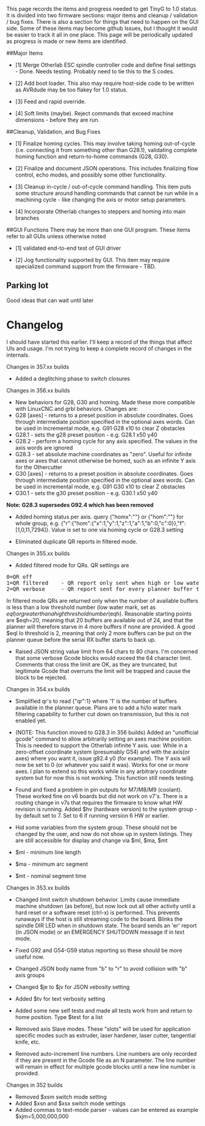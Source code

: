 This page records the items and progress needed to get TinyG to 1.0 status. It is divided into two firmware sections: major items and cleanup / validation / bug fixes. There is also a section for things that need to happen on the GUI side. Some of these items may become github Issues, but I thought it would be easier to track it all in one place. This page will be periodically updated as progress is made or new items are identified.

##Major Items
* [1] Merge Otherlab ESC spindle controller code and define final settings - Done. Needs testing. Probably need to tie this to the S codes.

* [2] Add boot loader. This also may require host-side code to be written as AVRdude may be too flakey for 1.0 status.

* [3] Feed and rapid override.

* [4] Soft limits (maybe). Reject commands that exceed machine dimensions - before they are run.

##Cleanup, Validation, and Bug Fixes

* [1] Finalize homing cycles. This may involve taking homing out-of-cycle (i.e. connecting it from something other than G28.1), validating complete homing function and return-to-home commands (G28, G30). 

* [2] Finalize and document JSON operations. This includes finalizing flow control, echo modes, and possibly some other functionality.

* [3] Cleanup in-cycle / out-of-cycle command handling. This item puts some structure around handling commands that cannot be run while in a machining cycle - like changing the axis or motor setup parameters. 

* [4] Incorporate Otherlab changes to steppers and homing into main branches

##GUI Functions
There may be more than one GUI program. These items refer to all GUIs unless otherwise noted
 
* [1] validated end-to-end test of GUI driver

* [2] Jog functionality supported by GUI. This item may require specialized command support from the firmware - TBD.

## Parking lot
Good ideas that can wait until later

# Changelog
I should have started this earlier. I'll keep a record of the things that affect UIs and usage. I'm not trying to keep a complete record of changes in the internals.

Changes in 357.xx builds
* Added a deglitching phase to switch closures

Changes in 356.xx builds
* New behaviors for G28, G30 and homing. Made these more compatible with LinuxCNC and grbl behaviors. Changes are:
 * G28 [axes] - returns to a preset position in absolute coordinates. Goes through intermediate position specified in the optional axes words. Can be used in incremental mode, e.g. G91 G28 x10  to clear Z obstacles
 * G28.1 <axes> - sets the g28 preset position - e.g. G28.1 x50 y40
 * G28.2 <axes> - perform a homing cycle for any axis specified. The values in the axis words are ignored
 * G28.3 <axes> - set absolute machine coordinates as "zero". Useful for infinite axes or axes that cannot otherwise be homed, such as an infinite Y axis for the Othercutter
 * G30 [axes] - returns to a preset position in absolute coordinates. Goes through intermediate position specified in the optional axes words. Can be used in incremental mode, e.g. G91 G30 x10  to clear Z obstacles
 * G30.1 <axes> - sets the g30 preset position - e.g. G30.1 x50 y40

**Note: G28.3 supersedes G92.4 which has been removed**

* Added homing status per axis. query {"homx":""} or {"hom":""} for whole group, e.g.
{"r":{"hom":{"x":1,"y":1,"z":1,"a":1,"b":0,"c":0}},"f":[1,0,11,7294]}. Value is set to one via homing cycle or G28.3 setting

* Eliminated duplicate QR reports in filtered mode.

Changes in 355.xx builds
* Added filtered mode for QRs. QR settings are 
<pre>
0=QR off
1=QR filtered    - QR report only sent when high or low water marks are crossed
2=QR verbose     - QR report sent for every planner buffer transition
</pre>
In filtered mode QRs are returned only when the number of available buffers is less than a low threshold number (low water mark, set as $eql) or greater than a high threshold number ($eqh). Reasonable starting points are $eqh=20, meaning that 20 buffers are available out of 24, and that the planner will therefore starve in 4 more buffers if none are provided. A good $eql lo threshold is 2, meaning that only 2 more buffers can be put on the planner queue before the serial RX buffer starts to back up.

* Raised JSON string value limit from 64 chars to 80 chars. I'm concerned that some verbose Gcode blocks would exceed the 64 character limit. Comments that cross the limit are OK, as they are truncated, but legitimate Gcode that overruns the limit will be trapped and cause the block to be rejected.

Changes in 354.xx builds
* Simplified qr's to read {"qr":1} where '1' is the number of buffers available in the planner queue. Plans are to add a hi/lo water mark filtering capability to further cut down on transmission, but this is not enabled yet.

* (NOTE: This function moved to G28.3 in 356 builds) Added an "unofficial gcode" command to allow arbitrarily setting an axes machine position. This is needed to support the Otherlab infinite Y axis. use: While in a zero-offset coordinate system (presumably G54) and with the axis(or axes) where you want it, issue g92.4 y0 (for example). The Y axis will now be set to 0 (or whatever you said it was). Works for one or more axes. I plan to extend so this works while in any arbitrary coordinate system but for now this is not working. This function still needs testing.

* Found and fixed a problem in pin outputs for M7/M8/M9 (coolant). These worked fine on v6 boards but did not work on v7's. There is a routing change in v7s that requires the firmware to know what HW revision is running. Added $hv (hardware version) to the system group - by default set to 7. Set to 6 if running version 6 HW or earlier.

* Hid some variables from the system group. These should not be changed by the user, and now do not show up in system listings. They are still accessible for display and change via $ml, $ma, $mt
 * $ml - minimum line length
 * $ma - minimum arc segment
 * $mt - nominal segment time

Changes in 353.xx builds
* Changed limit switch shutdown behavior. Limits cause immediate machine shutdown (as before), but now lock out all other activity until a hard reset or a software reset (ctrl-x) is performed. This prevents runaways if the host is still streaming code to the board. Blinks the spindle DIR LED when in shutdown state.
The board sends an 'er' report (in JSON mode) or an EMERGENCY SHUTDOWN message if in text mode.

* Fixed G92 and G54-G59 status reporting so these should be more useful now.
* Changed JSON body name from "b" to "r" to avoid collision with "b" axis groups
* Changed $je to $jv for JSON vebosity setting
* Added $tv for text verbosity setting
* Added some new self tests and made all tests work from and return to home position. Type $test for a list
* Removed axis Slave modes. These "slots" will be used for application specific modes such as extruder, laser hardener, laser cutter, tangential knife, etc.

* Removed auto-increment line numbers. Line numbers are only recorded if they are present in the Gcode file as an N parameter. The line number will remain in effect for multiple gcode blocks until a new line number is provided.

Changes in 352 builds
* Removed $xsm switch mode setting
* Added $xsn and $xsx switch mode settings
* Added commas to text-mode parser - values can be entered as example $xjm=5,000,000,000